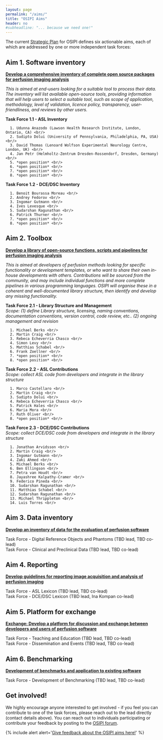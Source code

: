 ```yaml
---
layout: page
permalink: "/aims/"
title: "OSIPI Aims"
header: no
#subheadline: "... because we need one!"
---
```


The current [Strategic Plan](https://drive.google.com/file/d/14XZYB59W2rn5NIMBKEwdzht23WLa3zzN/view) for OSIPI defines six actionable aims, each of which are addressed by one or more independent task forces:


**Aim 1. Software inventory**
-----------------------------

[**Develop a comprehensive inventory of complete open source packages for perfusion imaging analysis**](/aims/software-inventory/) 

*This is aimed at end-users looking for a suitable tool to process their data. The inventory will list available open-source tools, providing information that will help users to select a suitable tool, such as scope of application, methodology, level of validation, licence policy, transparency, user-friendliness, and reviews by other users.*

   **Task Force 1.1 - ASL Inventory** <br/>
   
      1. Udunna Anazodo (Lawson Health Research Institute, London, Ontario, CA) <br/>
      2. Sudipto Dolui (University of Pennsylvania, Philadelphia, PA, USA) <br/>
      3. David Thomas (Lenoard Wolfson Experimental Neurology Centre, London, UK) <br/>
      4. Jan Petr (Helmholtz-Zentrum Dresden-Rossendorf, Dresden, Germany) <br/>
      5. *open position* <br/>
      6. *open position* <br/>
      7. *open position* <br/>
      8. *open position* <br/>
      
   **Task Force 1.2 - DCE/DSC Inventory** <br/>
   
      1. Benoit Bourassa Moreau <br/>
      2. Andrey Fedorov <br/>
      3. Ingomar Gutmann <br/>
      4. Ives Levesque <br/>
      5. Sudarshan Ragunathan <br/>
      6. Patrick Thurner <br/>
      7. *open position* <br/>
      8. *open position* <br/>
   

**Aim 2. Toolbox**
------------------

[**Develop a library of open-source functions, scripts and pipelines for perfusion imaging analysis**](/aims/toolbox/)

*This is aimed at developers of perfusion methods looking for specific functionality or development templates, or who want to share their own in-house developments with others. Contributions will be sourced from the community, and may include individual functions and more complete pipelines in various programming languages. OSIPI will organise these in a coherent and well-documented library structure, then identify and develop any missing functionality.*

   **Task Force 2.1 - Library Structure and Management** <br/>
   *Scope: (1) define Library structure, licensing, naming conventions, documentation conventions, version control, code      review, etc.. (2) ongoing management and revision* <br/>
   
      1. Michael Berks <br/>
      2. Martin Craig <br/>
      3. Rebeca Echeverria Chasco <br/>
      4. Simon Levy <br/>
      5. Matthias Schabel <br/>
      6. Frank Zoellner <br/>
      7. *open position* <br/>
      8. *open position* <br/>
      
   **Task Force 2.2 - ASL Contributions** <br/>
   *Scope: collect ASL code from developers and integrate in the library structure* <br/>
   
      1. Marco Castellaro <br/>
      2. Martin Craig <br/>
      3. Sudipto Dolui <br/>
      4. Rebeca Echeverria Chasco <br/>
      5. Patrick Hales <br/>
      6. Maria Mora <br/>
      7. Ruth Oliver <br/>
      8. *open position* <br/>
      
   **Task Force 2.3 - DCE/DSC Contributions** <br/>
   *Scope: collect DCE/DSC code from developers and integrate in the library structure* <br/>
   
      1. Jonathan Arvidsson <br/>
      2. Martin Craig <br/>
      3. Ingomar Gutmann <br/>
      4. Zaki Ahmed <br/>
      5. Michael Berks <br/>
      6. Ben Ellingson <br/>
      7. Petra van Houdt <br/>
      8. Jayashree Kalpathy-Cramer <br/>
      9. Federico Pineda <br/>
      10. Sudarshan Ragunathan <br/>
      11. Matthias Schabel <br/>
      12. Sudarshan Ragunathan <br/>
      13. Michael Thrippleton <br/>
      14. Luis Torres <br/>  

**Aim 3. Data inventory**
-------------------------

[**Develop an inventory of data for the evaluation of perfusion software**](/aims/data-inventory/) 

   Task Force - Digital Reference Objects and Phantoms (TBD lead, TBD co-lead)<br/>
   Task Force - Clinical and Preclinical Data (TBD lead, TBD co-lead)
   

**Aim 4. Reporting**
--------------------

[**Develop guidelines for reporting image acquisition and analysis of perfusion imaging**](/aims/reporting-guidelines/) 

   Task Force - ASL Lexicon (TBD lead, TBD co-lead)<br/>
   Task Force - DCE/DSC Lexicon (TBD lead, Ina Kompan co-lead)


**Aim 5. Platform for exchange**
--------------------------------

[**Exchange: Develop a platform for discussion and exchange between developers and users of perfusion software**](/aims/exchange/) 

   Task Force - Teaching and Education (TBD lead, TBD co-lead)<br/>
   Task Force - Dissemination and Events (TBD lead, TBD co-lead)


**Aim 6. Benchmarking**
-----------------------

[**Development of benchmarks and application to existing software**](/aims/benchmarking/)

   Task Force - Development of Benchmarking (TBD lead, TBD co-lead)<br/>


**Get involved!**
-----------------

We highly encourage anyone interested to get involved - if you feel you can contribute to one of the task forces, please reach out to the lead directly (contact details above). You can reach out to individuals participating or contribute your feedback by posting to the [OSIPI forum](https://groups.google.com/forum/#!forum/open-source-initiative-for-perfusion-imaging).

{% include alert alert='<a href="https://docs.google.com/document/d/10OhbXTRGPuToYLy-cFof9TreX0DS_yhs_8wJeIw5SIU/edit">Give feedback about the OSIPI aims here!</a>' %}
